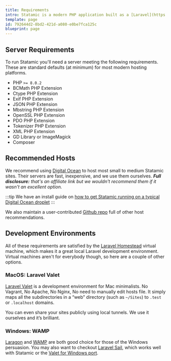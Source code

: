 ```yaml
---
title: Requirements
intro: Statamic is a modern PHP application built as a [Laravel](https://laravel.com) package, which carries with it the same [server requirements](https://laravel.com/docs/9.x/deployment#server-requirements) as Laravel itself. To manipulate images (resize, crop, etc), you will also need the GD Library or ImageMagick installed on your server.
template: page
id: 792644d2-8bd2-421d-a080-e0be7fca125c
blueprint: page
---
```

## Server Requirements

To run Statamic you'll need a server meeting the following requirements. These are standard defaults (at minimum) for most modern hosting platforms.

- PHP `>= 8.0.2`
- BCMath PHP Extension
- Ctype PHP Extension
- Exif PHP Extension
- JSON PHP Extension
- Mbstring PHP Extension
- OpenSSL PHP Extension
- PDO PHP Extension
- Tokenizer PHP Extension
- XML PHP Extension
- GD Library or ImageMagick
- Composer

## Recommended Hosts

We recommend using [Digital Ocean][do] to host most small to medium Statamic sites. Their servers are fast, inexpensive, and we use them ourselves. _**Full disclosure:** that's an affiliate link but we wouldn't recommend them if it wasn't an excellent option._

:::tip
We have an install guide on [how to get Statamic running on a typical Digital Ocean droplet](/installing/digital-ocean)
:::

We also maintain a user-contributed [Github repo][hosts] full of other host recommendations.

## Development Environments

All of these requirements are satisfied by the [Laravel Homestead][homestead] virtual machine, which makes it a great local Laravel development environment. Virtual machines aren't for everybody though, so here are a couple of other options.

### MacOS: Laravel Valet

[Laravel Valet][valet] is a development environment for Mac minimalists. No Vagrant, No Apache, No Nginx, No need to manually edit hosts file. It simply maps all the subdirectories in a “web” directory (such as `~/Sites`) to `.test` or `.localhost` domains.

You can even share your sites publicly using local tunnels. We use it ourselves and it’s brilliant.

### Windows: WAMP

[Laragon][laragon] and [WAMP][wamp] are both good choice for those of the Windows persuasion. You may also want to checkout [Laravel Sail](https://laravel.com/docs/8.x/sail), which works well with Statamic or the [Valet for Windows port][valet-windows].



[do]: https://m.do.co/c/6469827e2269
[vultr]: https://www.vultr.com/?ref=7337126
[hosts]: https://github.com/statamic/hosts
[homestead]: https://laravel.com/docs/homestead
[valet]: https://laravel.com/docs/valet
[valet-windows]: https://github.com/cretueusebiu/valet-windows
[wamp]: http://www.wampserver.com/
[laragon]:https://laragon.org/
